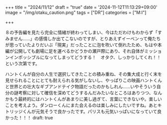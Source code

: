 +++
title = "2024/11/12"
draft = "true"
date = '2024-11-12T11:13:29+09:00'
image = "/img/otaku_caution.png"
tags = ["DR"]
categories = ["M:I"]

+++

８の予告編を見たら完全に情緒が終わってしまい、今はただわけもわからず「すみません……」の感情しか出てこないのですが、とりあえずイーベンって俺たちが思っていたよりだいぶ「現実」だったことに泡を吹いて倒れたため、もはや本編が公開しても劇場に足を運べるかどうかの瀬戸際にあり、それ自体がミッションインポッシブルになってしまってどうする！　オタク、しっかりしてくれ！！　という次第です。

ハントくんが自分の人生で選択してきたことの積み重ね、その集大成と行く末を見せられることにとても耐えられる気がしないし、やっぱりこの映画ハントくんと世界との壮大なギブアンドテイク物語だったのかもしれん……いやそういう自分の謎考察に対して確信を深めてどうするんだみたいなところはありつつ、なんかもう最終的にはハントくんがあまりに美し過ぎて、言葉にできないや。楽しいことを考えよう。ダンローくんにまた会えるのは楽しみにしたいですね。あとキトリッジくんが元気そうで良かったです。パリスも元気いっぱいになっていて良かった！！！
draft: true

